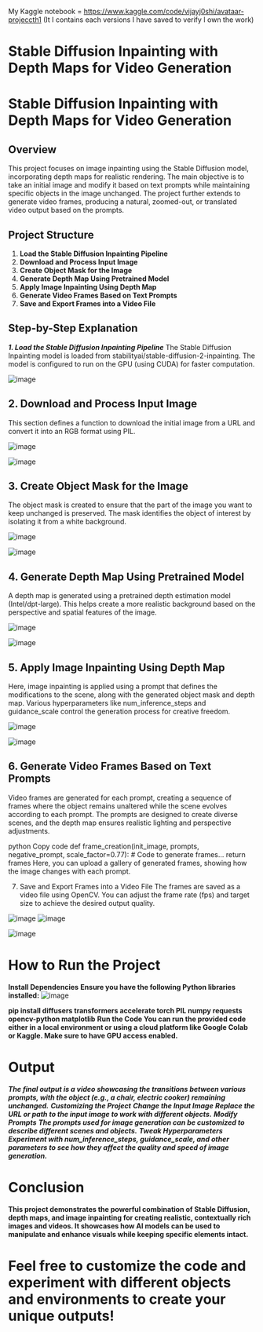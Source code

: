 My Kaggle notebook =   https://www.kaggle.com/code/vijayj0shi/avataar-projeccth1
      (It I contains each versions I have saved to verify I own the work)

<h1>Stable Diffusion Inpainting with Depth Maps for Video Generation</h1>

# Stable Diffusion Inpainting with Depth Maps for Video Generation

## Overview
This project focuses on image inpainting using the Stable Diffusion model, incorporating depth maps for realistic rendering. The main objective is to take an initial image and modify it based on text prompts while maintaining specific objects in the image unchanged. The project further extends to generate video frames, producing a natural, zoomed-out, or translated video output based on the prompts.

## Project Structure
1. **Load the Stable Diffusion Inpainting Pipeline**  
2. **Download and Process Input Image**  
3. **Create Object Mask for the Image**  
4. **Generate Depth Map Using Pretrained Model**  
5. **Apply Image Inpainting Using Depth Map**  
6. **Generate Video Frames Based on Text Prompts**  
7. **Save and Export Frames into a Video File**

## Step-by-Step Explanation
***1. Load the Stable Diffusion Inpainting Pipeline***
The Stable Diffusion Inpainting model is loaded from stabilityai/stable-diffusion-2-inpainting. The model is configured to run on the GPU (using CUDA) for faster computation.

![image](https://github.com/user-attachments/assets/edcc2f4b-3764-4efc-a953-0a98968121cd)


## 2. Download and Process Input Image
This section defines a function to download the initial image from a URL and convert it into an RGB format using PIL.

![image](https://github.com/user-attachments/assets/cc87606a-8239-4016-ab46-d96c37372f17)

![image](https://github.com/user-attachments/assets/e3854bb8-ec85-43da-9a9a-72a2f2434797)

## 3. Create Object Mask for the Image
The object mask is created to ensure that the part of the image you want to keep unchanged is preserved. The mask identifies the object of interest by isolating it from a white background.


![image](https://github.com/user-attachments/assets/e99a2cc0-8671-44a4-988e-7fff55869988)

![image](https://github.com/user-attachments/assets/64c1a40f-cca6-4a7c-b06c-b796ba4a2337)


## 4. Generate Depth Map Using Pretrained Model
A depth map is generated using a pretrained depth estimation model (Intel/dpt-large). This helps create a more realistic background based on the perspective and spatial features of the image.

![image](https://github.com/user-attachments/assets/59997235-7899-41d3-a623-fa7601984162)

![image](https://github.com/user-attachments/assets/a0baa8da-2211-4e4e-960b-89aa4ff7456b)

## 5. Apply Image Inpainting Using Depth Map
Here, image inpainting is applied using a prompt that defines the modifications to the scene, along with the generated object mask and depth map. Various hyperparameters like num_inference_steps and guidance_scale control the generation process for creative freedom.

![image](https://github.com/user-attachments/assets/68de1bc4-c6bf-491e-be3c-e5a66316e06e)

![image](https://github.com/user-attachments/assets/98602a3d-ffe5-4aab-be19-13e625d1ee21)

## 6. Generate Video Frames Based on Text Prompts
Video frames are generated for each prompt, creating a sequence of frames where the object remains unaltered while the scene evolves according to each prompt. The prompts are designed to create diverse scenes, and the depth map ensures realistic lighting and perspective adjustments.

python
Copy code
def frame_creation(init_image, prompts, negative_prompt, scale_factor=0.77):
    # Code to generate frames...
    return frames
Here, you can upload a gallery of generated frames, showing how the image changes with each prompt.

7. Save and Export Frames into a Video File
The frames are saved as a video file using OpenCV. You can adjust the frame rate (fps) and target size to achieve the desired output quality.

![image](https://github.com/user-attachments/assets/af7cabba-7a1a-48fe-a84f-2871eb77c44c)
![image](https://github.com/user-attachments/assets/b7885d27-0e86-4a00-9fe8-6fef9e4db54e)

![image](https://github.com/user-attachments/assets/34e0f68a-128e-4dc4-aec5-3f36ac91e9ef)

# How to Run the Project
**Install Dependencies**
**Ensure you have the following Python libraries installed:**
![image](https://github.com/user-attachments/assets/76fbe074-b047-49d6-b513-38efc0f06a2f)

**pip install diffusers transformers accelerate torch PIL numpy requests opencv-python matplotlib**
**Run the Code You can run the provided code either in a local environment or using a cloud platform like Google Colab or Kaggle. Make sure to have GPU access enabled.**

# Output

***The final output is a video showcasing the transitions between various prompts, with the object (e.g., a chair, electric cooker) remaining unchanged.***
***Customizing the Project***
***Change the Input Image***
***Replace the URL or path to the input image to work with different objects.***
***Modify Prompts***
***The prompts used for image generation can be customized to describe different scenes and objects.***
***Tweak Hyperparameters***
***Experiment with num_inference_steps, guidance_scale, and other parameters to see how they affect the quality and speed of image generation.***

# Conclusion
**This project demonstrates the powerful combination of Stable Diffusion, depth maps, and image inpainting for creating realistic, contextually rich images and videos. It showcases how AI models can be used to manipulate and enhance visuals while keeping specific elements intact.**

# Feel free to customize the code and experiment with different objects and environments to create your unique outputs!

